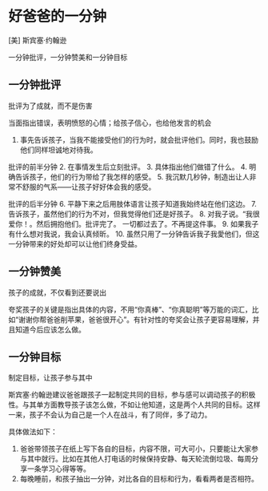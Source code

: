# 好爸爸的一分钟

[美] 斯宾塞·约翰逊

一分钟批评，一分钟赞美和一分钟目标

## 一分钟批评

批评为了成就，而不是伤害

当面指出错误，表明愤怒的心情；给孩子信心，也给他发言的机会

1. 事先告诉孩子，当我不能接受他们的行为时，就会批评他们。同时，我也鼓励他们同样坦诚地对待我。

批评的前半分钟
2. 在事情发生后立刻批评。
3. 具体指出他们做错了什么。
4. 明确告诉孩子，他们的行为带给了我怎样的感受。
5. 我沉默几秒钟，制造出让人非常不舒服的气系——让孩子好好体会我的感受。

批评的后半分钟
6. 平静下来之后用肢体语言让孩子知道我始终站在他们这边。
7. 告诉孩子，虽然他们的行为不对，但我觉得他们还是好孩子。
8. 对我子说。“我很爱你！。然后拥抱他们。批评完了。
一切都过去了。不再提这件事。
9. 如果我子有什么想对我说，我会认真倾昕。
10. 虽然只用了一分钟告诉我子我愛他们，但这一分钟带来的好处却可以让他们终身受益。

## 一分钟赞美

孩子的成就，不仅看到还要说出

夸奖孩子的关键是指出具体的内容，不用“你真棒”、“你真聪明”等万能的词汇，比如“谢谢你帮爸爸削苹果，爸爸很开心”。有针对性的夸奖会让孩子更容易理解，并且知道今后应该怎么做。

## 一分钟目标

制定目标，让孩子参与其中

斯宾塞·约翰逊建议爸爸跟孩子一起制定共同的目标，参与感可以调动孩子的积极性。与其单方面教导孩子该怎么做，不如让他知道，这是两个人共同的目标。这样一来，孩子不会认为自己是一个人在战斗，有了同伴，多了动力。

具体做法如下：

1. 爸爸带领孩子在纸上写下各自的目标，内容不限，可大可小，只要能让大家参与其中就行。比如在其他人打电话的时候保持安静、每天轮流倒垃圾、每周分享一条学习心得等等。
2. 每晚睡前，和孩子抽出一分钟，对比各自的目标和行为，看看两者是否相符。
